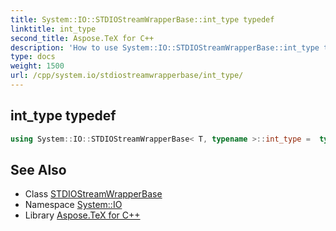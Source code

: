 ```yaml
---
title: System::IO::STDIOStreamWrapperBase::int_type typedef
linktitle: int_type
second_title: Aspose.TeX for C++
description: 'How to use System::IO::STDIOStreamWrapperBase::int_type typedef of System::IO::STDIOStreamWrapperBase class in C++.'
type: docs
weight: 1500
url: /cpp/system.io/stdiostreamwrapperbase/int_type/
---
```

## int_type typedef




```cpp
using System::IO::STDIOStreamWrapperBase< T, typename >::int_type =  typename T::int_type
```

## See Also

* Class [STDIOStreamWrapperBase](../)
* Namespace [System::IO](../../)
* Library [Aspose.TeX for C++](../../../)
